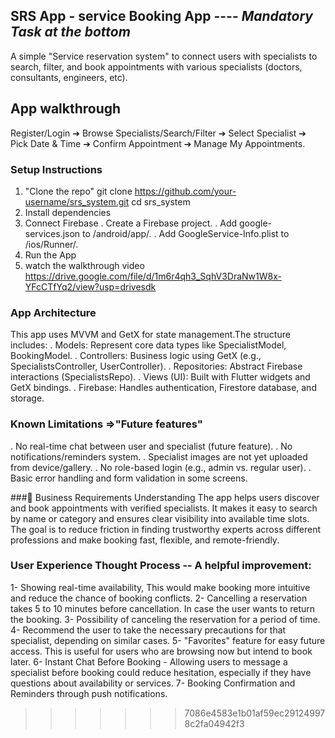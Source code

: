 ## SRS App - service Booking App       ----       *Mandatory Task at the bottom*
A simple "Service reservation system" to connect users with specialists to search, filter, and book appointments with various specialists (doctors, consultants, engineers, etc).

## App walkthrough 
Register/Login ➔ Browse Specialists/Search/Filter ➔ Select Specialist ➔ Pick Date & Time ➔
 Confirm Appointment ➔ Manage My Appointments.

### Setup Instructions
1. "Clone the repo"
   git clone https://github.com/your-username/srs_system.git
   cd srs_system
2. Install dependencies
3. Connect Firebase
  . Create a Firebase project.
  . Add google-services.json to /android/app/.
  . Add GoogleService-Info.plist to /ios/Runner/.
4. Run the App
5. watch the walkthrough video https://drive.google.com/file/d/1m6r4qh3_SqhV3DraNw1W8x-YFcCTfYq2/view?usp=drivesdk

### App Architecture
This app uses MVVM and GetX for state management.The structure includes:
. Models: Represent core data types like SpecialistModel, BookingModel.
. Controllers: Business logic using GetX (e.g., SpecialistsController, UserController).
. Repositories: Abstract Firebase interactions (SpecialistsRepo).
. Views (UI): Built with Flutter widgets and GetX bindings.
. Firebase: Handles authentication, Firestore database, and storage.

### Known Limitations =>"Future features"
. No real-time chat between user and specialist (future feature).
. No notifications/reminders system.
. Specialist images are not yet uploaded from device/gallery.
. No role-based login (e.g., admin vs. regular user).
. Basic error handling and form validation in some screens.

###📌 Business Requirements Understanding
The app helps users discover and book appointments with verified specialists. It makes it easy to search by name or category and ensures clear visibility into available time slots. The goal is to reduce friction in finding trustworthy experts across different professions and make booking fast, flexible, and remote-friendly.  

### User Experience Thought Process -- A helpful improvement:

1- Showing real-time availability, This would make booking more intuitive and reduce the chance of booking conflicts.
2- Cancelling a reservation takes 5 to 10 minutes before cancellation. In case the user wants to return the booking.
3- Possibility of canceling the reservation for a period of time.
4- Recommend the user to take the necessary precautions for that specialist, depending on similar cases.
5- "Favorites" feature for easy future access. This is useful for users who are browsing now but intend to book later.
6- Instant Chat Before Booking - Allowing users to message a specialist before booking  could reduce 
   hesitation, especially if they have questions about availability or services.
7- Booking Confirmation and Reminders through push notifications.









>>>>>>> 7086e4583e1b01af59ec291249978c2fa04942f3
